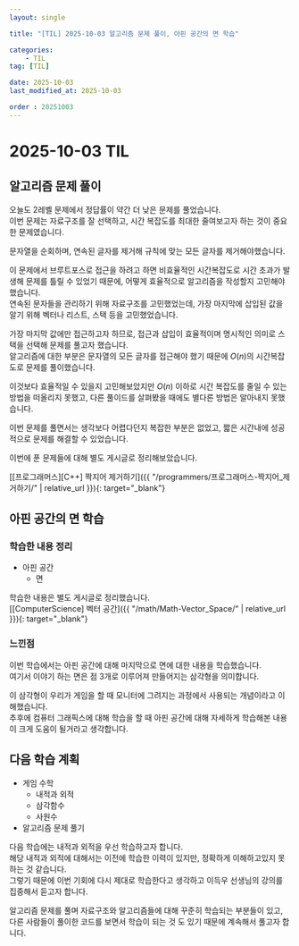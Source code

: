 ```yaml
---
layout: single

title: "[TIL] 2025-10-03 알고리즘 문제 풀이, 아핀 공간의 면 학습"

categories:
    - TIL
tag: [TIL]

date: 2025-10-03
last_modified_at: 2025-10-03

order : 20251003
---
```


# 2025-10-03 TIL

## 알고리즘 문제 풀이

오늘도 2레벨 문제에서 정답률이 약간 더 낮은 문제를 풀었습니다.  
이번 문제는 자료구조를 잘 선택하고, 시간 복잡도를 최대한 줄여보고자 하는 것이 중요한 문제였습니다.

문자열을 순회하며, 연속된 글자를 제거해 규칙에 맞는 모든 글자를 제거해야했습니다.

이 문제에서 브루트포스로 접근을 하려고 하면 비효율적인 시간복잡도로 시간 초과가 발생해 문제를 틀릴 수 있었기 때문에, 어떻게 효율적으로 알고리즘을 작성할지 고민해야했습니다.  
연속된 문자들을 관리하기 위해 자료구조를 고민했었는데, 가장 마지막에 삽입된 값을 알기 위해 벡터나 리스트, 스택 등을 고민했었습니다.

가장 마지막 값에만 접근하고자 하므로, 접근과 삽입이 효율적이며 명시적인 의미로 스택을 선택해 문제를 풀고자 했습니다.  
알고리즘에 대한 부분은 문자열의 모든 글자를 접근해야 했기 때문에 $O(n)$의 시간복잡도로 문제를 풀이했습니다.

이것보다 효율적일 수 있을지 고민해보았지만 $O(n)$ 이하로 시간 복잡도를 줄일 수 있는 방법을 떠올리지 못했고, 다른 풀이드를 살펴봤을 때에도 별다른 방법은 알아내지 못했습니다.

이번 문제를 풀면서는 생각보다 어렵다던지 복잡한 부분은 없었고, 짧은 시간내에 성공적으로 문제를 해결할 수 있었습니다.

이번에 푼 문제들에 대해 별도 게시글로 정리해보았습니다.

[[프로그래머스][C++] 짝지어 제거하기]({{ "/programmers/프로그래머스-짝지어_제거하기/" | relative_url }}){: target="_blank"}

## 아핀 공간의 면 학습

### 학습한 내용 정리

- 아핀 공간
    + 면

학습한 내용은 별도 게시글로 정리했습니다.  
[[ComputerScience] 벡터 공간]({{ "/math/Math-Vector_Space/" | relative_url }}){: target="_blank"}  

### 느낀점

이번 학습에서는 아핀 공간에 대해 마지막으로 면에 대한 내용을 학습했습니다.  
여기서 이야기 하는 면은 점 3개로 이루어져 만들어지는 삼각형을 의미합니다.

이 삼각형이 우리가 게임을 할 때 모니터에 그려지는 과정에서 사용되는 개념이라고 이해했습니다.  
추후에 컴퓨터 그래픽스에 대해 학습을 할 때 아핀 공간에 대해 자세하게 학습해본 내용이 크게 도움이 될거라고 생각합니다.

## 다음 학습 계획

- 게임 수학
    + 내적과 외적
    + 삼각함수
    + 사원수
- 알고리즘 문제 풀기

다음 학습에는 내적과 외적을 우선 학습하고자 합니다.  
해당 내적과 외적에 대해서는 이전에 학습한 이력이 있지만, 정확하게 이해하고있지 못하는 것 같습니다.  
그렇기 때문에 이번 기회에 다시 제대로 학습한다고 생각하고 이득우 선생님의 강의를 집중해서 듣고자 합니다.

알고리즘 문제를 풀며 자료구조와 알고리즘들에 대해 꾸준히 학습되는 부분들이 있고, 다른 사람들이 풀이한 코드를 보면서 학습이 되는 것 도 있기 때문에 계속해서 풀고자 합니다.